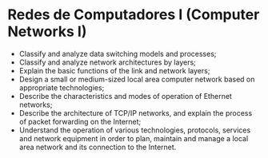 # Redes de Computadores I (Computer Networks I)

* Classify and analyze data switching models and processes; 
* Classify and analyze network architectures by layers; 
* Explain the basic functions of the link and network layers; 
* Design a small or medium-sized local area computer network based on appropriate technologies; 
* Describe the characteristics and modes of operation of Ethernet networks; 
* Describe the architecture of TCP/IP networks, and explain the process of packet forwarding on the Internet; 
* Understand the operation of various technologies, protocols, services and network equipment in order to plan, maintain and manage a local area network and its connection to the Internet.